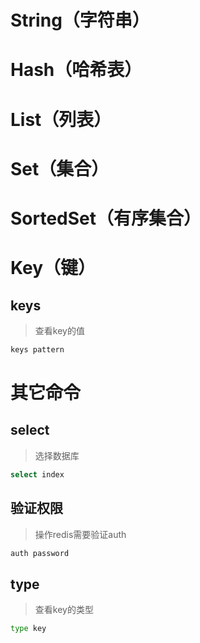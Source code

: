 # String（字符串）

# Hash（哈希表）

# List（列表）

# Set（集合）

# SortedSet（有序集合）



# Key（键）

## keys

> 查看key的值

```bash
keys pattern
```



# 其它命令

## select

> 选择数据库

```bash
select index
```



## 验证权限

> 操作redis需要验证auth

```bash
auth password
```



## type

> 查看key的类型

```bash
type key
```

